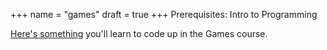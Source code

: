 +++
name = "games"
draft = true
+++
Prerequisites: Intro to Programming

[Here's something](/ball.html) you'll learn to code up in the Games course.
